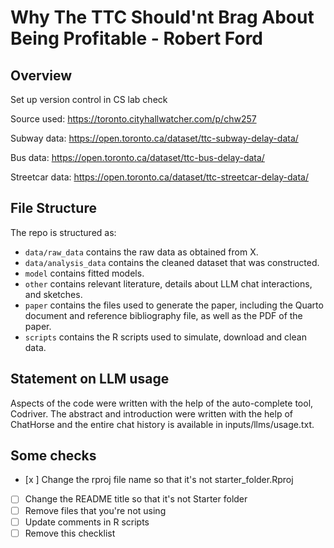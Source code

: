 # Why The TTC Should'nt Brag About Being Profitable - Robert Ford

## Overview
Set up version control in CS lab check

Source used:
https://toronto.cityhallwatcher.com/p/chw257

Subway data:
https://open.toronto.ca/dataset/ttc-subway-delay-data/

Bus data:
https://open.toronto.ca/dataset/ttc-bus-delay-data/

Streetcar data:
https://open.toronto.ca/dataset/ttc-streetcar-delay-data/

## File Structure

The repo is structured as:

-   `data/raw_data` contains the raw data as obtained from X.
-   `data/analysis_data` contains the cleaned dataset that was constructed.
-   `model` contains fitted models. 
-   `other` contains relevant literature, details about LLM chat interactions, and sketches.
-   `paper` contains the files used to generate the paper, including the Quarto document and reference bibliography file, as well as the PDF of the paper. 
-   `scripts` contains the R scripts used to simulate, download and clean data.


## Statement on LLM usage

Aspects of the code were written with the help of the auto-complete tool, Codriver. The abstract and introduction were written with the help of ChatHorse and the entire chat history is available in inputs/llms/usage.txt.

## Some checks

- [x ] Change the rproj file name so that it's not starter_folder.Rproj
- [ ] Change the README title so that it's not Starter folder
- [ ] Remove files that you're not using
- [ ] Update comments in R scripts
- [ ] Remove this checklist
